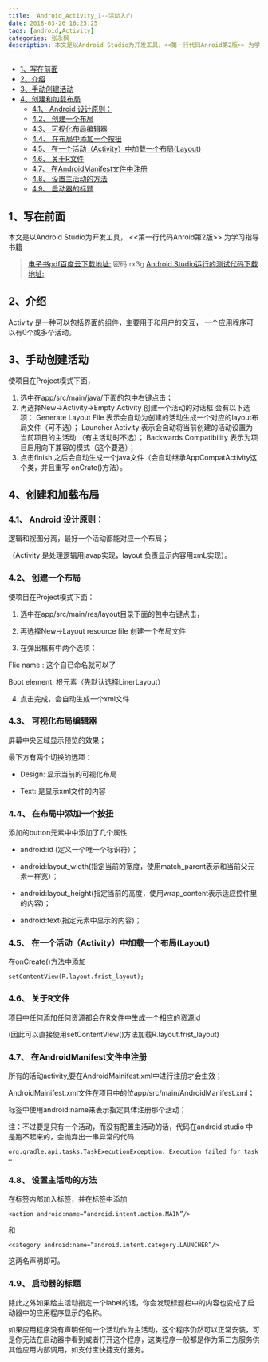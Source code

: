 ```yaml
---
title:  Android_Activity_1--活动入门
date: 2018-03-26 16:25:25
tags: [android,Activity]
categories: 张永枫
description: 本文是以Android Studio为开发工具，<<第一行代码Anroid第2版>> 为学习指导书籍的学习记录
---
```


<!-- START doctoc generated TOC please keep comment here to allow auto update -->
<!-- DON'T EDIT THIS SECTION, INSTEAD RE-RUN doctoc TO UPDATE -->
- [1、写在前面](#1%E5%86%99%E5%9C%A8%E5%89%8D%E9%9D%A2)
- [2、介绍](#2%E4%BB%8B%E7%BB%8D)
- [3、手动创建活动](#3%E6%89%8B%E5%8A%A8%E5%88%9B%E5%BB%BA%E6%B4%BB%E5%8A%A8)
- [4、创建和加载布局](#4%E5%88%9B%E5%BB%BA%E5%92%8C%E5%8A%A0%E8%BD%BD%E5%B8%83%E5%B1%80)
  - [4.1、 Android 设计原则：](#41-android-%E8%AE%BE%E8%AE%A1%E5%8E%9F%E5%88%99)
  - [4.2、 创建一个布局](#42-%E5%88%9B%E5%BB%BA%E4%B8%80%E4%B8%AA%E5%B8%83%E5%B1%80)
  - [4.3、 可视化布局编辑器](#43-%E5%8F%AF%E8%A7%86%E5%8C%96%E5%B8%83%E5%B1%80%E7%BC%96%E8%BE%91%E5%99%A8)
  - [4.4、 在布局中添加一个按扭](#44-%E5%9C%A8%E5%B8%83%E5%B1%80%E4%B8%AD%E6%B7%BB%E5%8A%A0%E4%B8%80%E4%B8%AA%E6%8C%89%E6%89%AD)
  - [4.5、 在一个活动（Activity）中加载一个布局(Layout)](#45-%E5%9C%A8%E4%B8%80%E4%B8%AA%E6%B4%BB%E5%8A%A8activity%E4%B8%AD%E5%8A%A0%E8%BD%BD%E4%B8%80%E4%B8%AA%E5%B8%83%E5%B1%80layout)
  - [4.6、 关于R文件](#46-%E5%85%B3%E4%BA%8Er%E6%96%87%E4%BB%B6)
  - [4.7、 在AndroidManifest文件中注册](#47-%E5%9C%A8androidmanifest%E6%96%87%E4%BB%B6%E4%B8%AD%E6%B3%A8%E5%86%8C)
  - [4.8、 设置主活动的方法](#48-%E8%AE%BE%E7%BD%AE%E4%B8%BB%E6%B4%BB%E5%8A%A8%E7%9A%84%E6%96%B9%E6%B3%95)
  - [4.9、 启动器的标题](#49-%E5%90%AF%E5%8A%A8%E5%99%A8%E7%9A%84%E6%A0%87%E9%A2%98)

<!-- END doctoc generated TOC please keep comment here to allow auto update -->



## 1、写在前面

本文是以Android Studio为开发工具，
<<第一行代码Anroid第2版>> 为学习指导书籍
> [电子书pdf百度云下载地址:](https://pan.baidu.com/s/1GP4sv4NLIvTo8gECTkOxQg)
密码:rx3g
[Android Studio运行的测试代码下载地址:](https://zhangyongfeng1.github.io/dowland/MyApplication1.zip)


## 2、介绍

Activity 是一种可以包括界面的组件，主要用于和用户的交互，
一个应用程序可以有0个或多个活动。

## 3、手动创建活动

使项目在Project模式下面，
1. 选中在app/src/main/java/下面的包中右键点击；
2. 再选择New->Activity->Empty Activity 创建一个活动的对话框 会有以下选项：
Generate Layout File 表示会自动为创建的活动生成一个对应的layout布局文件（可不选）；
Launcher Activity 表示会自动将当前创建的活动设置为当前项目的主活动 （有主活动时不选）；
Backwards Compatibility 表示为项目启用向下兼容的模式（这个要选）；
3. 点击finish 之后会自动生成一个java文件（会自动继承AppCompatActivity这个类，并且重写 onCrate()方法）。


## 4、创建和加载布局


### 4.1、 Android 设计原则：

逻辑和视图分离，最好一个活动都能对应一个布局；

（Activity 是处理逻辑用javap实现，layout 负责显示内容用xmL实现）。

### 4.2、 创建一个布局

使项目在Project模式下面：

1. 选中在app/src/main/res/layout目录下面的包中右键点击，

2. 再选择New->Layout resource file 创建一个布局文件

3. 在弹出框有中两个选项：

Flie name : 这个自已命名就可以了

Boot element: 根元素（先默认选择LinerLayout）

4. 点击完成，会自动生成一个xml文件

### 4.3、 可视化布局编辑器

屏幕中央区域显示预览的效果；

最下方有两个切换的选项：

* Design:     显示当前的可视化布局

* Text:    是显示xml文件的内容

### 4.4、 在布局中添加一个按扭

添加的button元素中中添加了几个属性

* android:id (定义一个唯一个标识符）；

* android:layout_width(指定当前的宽度，使用match_parent表示和当前父元素一样宽）；

* android:layout_height(指定当前的高度，使用wrap_content表示适应控件里的内容)；

* android:text(指定元素中显示的内容)；

### 4.5、 在一个活动（Activity）中加载一个布局(Layout)

在onCreate()方法中添加
```
setContentView(R.layout.frist_layout);
```

### 4.6、 关于R文件


项目中任何添加任何资源都会在R文件中生成一个相应的资源id

(因此可以直接使用setContentView()方法加载R.layout.frist_layout)


### 4.7、 在AndroidManifest文件中注册

所有的活动activity,要在AndroidMainifest.xml中进行注册才会生效；

AndroidMainifest.xml文件在项目中的位app/src/main/AndroidManifest.xml；

<activity>标签中使用android:name来表示指定具体注册那个活动；

注：不过要是只有一个活动，而没有配置主活动的话，代码在android studio 中是跑不起来的，会抛弃出一串异常的代码
```
org.gradle.api.tasks.TaskExecutionException: Execution failed for task …

```
### 4.8、 设置主活动的方法


在<activity>标签内部加入<intent-filter>标签，并在标签中添加

```
<action android:name=“android.intent.action.MAIN”/>
```
和
```
<category android:name=“android.intent.category.LAUNCHER”/>
```
这两名声明即可。


### 4.9、 启动器的标题


除此之外如果给主活动指定一个label的话，你会发现标题栏中的内容也变成了启动器中的应用程序显示的名称。

如果应用程序没有声明任何一个活动作为主活动，这个程序仍然可以正常安装，可是你无法在启动器中看到或者打开这个程序，这类程序一般都是作为第三方服务供其他应用内部调用，如支付宝快捷支付服务。
